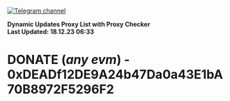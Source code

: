 [![Telegram channel](https://img.shields.io/endpoint?url=https://runkit.io/damiankrawczyk/telegram-badge/branches/master?url=https://t.me/n4z4v0d)](https://t.me/n4z4v0d) 

**Dynamic Updates Proxy List with Proxy Checker**  
**Last Updated: 18.12.23 06:33**

# DONATE (_any evm_) - 0xDEADf12DE9A24b47Da0a43E1bA70B8972F5296F2
